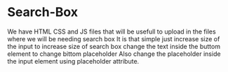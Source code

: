 # Search-Box
We have HTML CSS and JS files that will be usefull to upload in the files where we will be needing search box
It is that simple just increase size of the input to increase size of search box
change the text inside the buttom element to change bittom placeholder
Also change the placeholder inside the input element using placeholder attribute.
